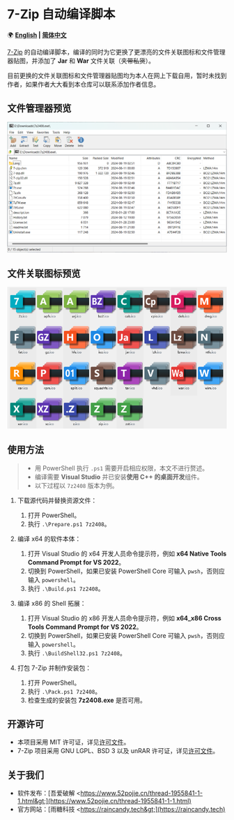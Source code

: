 ﻿# 7-Zip 自动编译脚本

🌍 **[English](README-EN.md) | [简体中文](README.md)**

[7-Zip](https://www.7-zip.org/) 的自动编译脚本，编译的同时为它更换了更漂亮的文件关联图标和文件管理器贴图，并添加了 **Jar** 和 **War** 文件关联（~~夹带私货~~）。

目前更换的文件关联图标和文件管理器贴图均为本人在网上下载自用，暂时未找到作者，如果作者大大看到本仓库可以联系添加作者信息。

## 文件管理器预览

![Preview1](Previews/Preview1.png)

## 文件关联图标预览

![Preview1](Previews/Preview2.png)

## 使用方法

> - 用 PowerShell 执行 `.ps1` 需要开启相应权限，本文不进行赘述。
> - 编译需要 **Visual Studio** 并已安装**使用 C++ 的桌面开发**组件。
> - 以下过程以 `7z2408` 版本为例。

1. 下载源代码并替换资源文件：

    1. 打开 PowerShell。
    2. 执行 `.\Prepare.ps1 7z2408`。

2. 编译 x64 的软件本体：

    1. 打开 Visual Studio 的 x64 开发人员命令提示符，例如 **x64 Native Tools Command Prompt for VS 2022**。
    2. 切换到 PowerShell，如果已安装 PowerShell Core 可输入 `pwsh`，否则应输入 `powershell`。
    3. 执行 `.\Build.ps1 7z2408`。

3. 编译 x86 的 Shell 拓展：

    1. 打开 Visual Studio 的 x86 开发人员命令提示符，例如 **x64_x86 Cross Tools Command Prompt for VS 2022**。
    2. 切换到 PowerShell，如果已安装 PowerShell Core 可输入 `pwsh`，否则应输入 `powershell`。
    3. 执行 `.\BuildShell32.ps1 7z2408`。

4. 打包 7-Zip 并制作安装包：

    1. 打开 PowerShell。
    2. 执行 `.\Pack.ps1 7z2408`。
    3. 检查生成的安装包 **7z2408.exe** 是否可用。

## 开源许可

- 本项目采用 MIT 许可证，详见[许可文件](LICENSE.md)。
- 7-Zip 项目采用 GNU LGPL、BSD 3 以及 unRAR 许可证，详见[许可文件](https://www.7-zip.org/license.txt)。

## 关于我们

- 软件发布：[吾爱破解 &lt;https://www.52pojie.cn/thread-1955841-1-1.html&gt;](https://www.52pojie.cn/thread-1955841-1-1.html)
- 官方网站：[雨糖科技 &lt;https://raincandy.tech&gt;](https://raincandy.tech)
